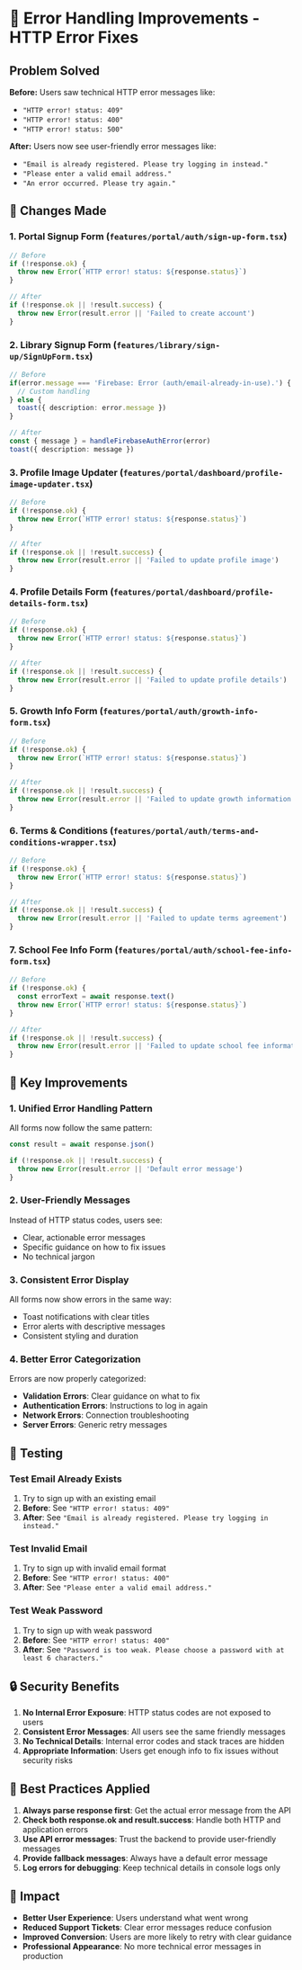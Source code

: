 # 🔧 Error Handling Improvements - HTTP Error Fixes

## Problem Solved

**Before:** Users saw technical HTTP error messages like:
- `"HTTP error! status: 409"`
- `"HTTP error! status: 400"`
- `"HTTP error! status: 500"`

**After:** Users now see user-friendly error messages like:
- `"Email is already registered. Please try logging in instead."`
- `"Please enter a valid email address."`
- `"An error occurred. Please try again."`

## 🔧 Changes Made

### 1. Portal Signup Form (`features/portal/auth/sign-up-form.tsx`)
```typescript
// Before
if (!response.ok) {
  throw new Error(`HTTP error! status: ${response.status}`)
}

// After
if (!response.ok || !result.success) {
  throw new Error(result.error || 'Failed to create account')
}
```

### 2. Library Signup Form (`features/library/sign-up/SignUpForm.tsx`)
```typescript
// Before
if(error.message === 'Firebase: Error (auth/email-already-in-use).') {
  // Custom handling
} else {
  toast({ description: error.message })
}

// After
const { message } = handleFirebaseAuthError(error)
toast({ description: message })
```

### 3. Profile Image Updater (`features/portal/dashboard/profile-image-updater.tsx`)
```typescript
// Before
if (!response.ok) {
  throw new Error(`HTTP error! status: ${response.status}`)
}

// After
if (!response.ok || !result.success) {
  throw new Error(result.error || 'Failed to update profile image')
}
```

### 4. Profile Details Form (`features/portal/dashboard/profile-details-form.tsx`)
```typescript
// Before
if (!response.ok) {
  throw new Error(`HTTP error! status: ${response.status}`)
}

// After
if (!response.ok || !result.success) {
  throw new Error(result.error || 'Failed to update profile details')
}
```

### 5. Growth Info Form (`features/portal/auth/growth-info-form.tsx`)
```typescript
// Before
if (!response.ok) {
  throw new Error(`HTTP error! status: ${response.status}`)
}

// After
if (!response.ok || !result.success) {
  throw new Error(result.error || 'Failed to update growth information')
}
```

### 6. Terms & Conditions (`features/portal/auth/terms-and-conditions-wrapper.tsx`)
```typescript
// Before
if (!response.ok) {
  throw new Error(`HTTP error! status: ${response.status}`)
}

// After
if (!response.ok || !result.success) {
  throw new Error(result.error || 'Failed to update terms agreement')
}
```

### 7. School Fee Info Form (`features/portal/auth/school-fee-info-form.tsx`)
```typescript
// Before
if (!response.ok) {
  const errorText = await response.text()
  throw new Error(`HTTP error! status: ${response.status}`)
}

// After
if (!response.ok || !result.success) {
  throw new Error(result.error || 'Failed to update school fee information')
}
```

## 🎯 Key Improvements

### 1. **Unified Error Handling Pattern**
All forms now follow the same pattern:
```typescript
const result = await response.json()

if (!response.ok || !result.success) {
  throw new Error(result.error || 'Default error message')
}
```

### 2. **User-Friendly Messages**
Instead of HTTP status codes, users see:
- Clear, actionable error messages
- Specific guidance on how to fix issues
- No technical jargon

### 3. **Consistent Error Display**
All forms now show errors in the same way:
- Toast notifications with clear titles
- Error alerts with descriptive messages
- Consistent styling and duration

### 4. **Better Error Categorization**
Errors are now properly categorized:
- **Validation Errors**: Clear guidance on what to fix
- **Authentication Errors**: Instructions to log in again
- **Network Errors**: Connection troubleshooting
- **Server Errors**: Generic retry messages

## 🧪 Testing

### Test Email Already Exists
1. Try to sign up with an existing email
2. **Before**: See `"HTTP error! status: 409"`
3. **After**: See `"Email is already registered. Please try logging in instead."`

### Test Invalid Email
1. Try to sign up with invalid email format
2. **Before**: See `"HTTP error! status: 400"`
3. **After**: See `"Please enter a valid email address."`

### Test Weak Password
1. Try to sign up with weak password
2. **Before**: See `"HTTP error! status: 400"`
3. **After**: See `"Password is too weak. Please choose a password with at least 6 characters."`

## 🔒 Security Benefits

1. **No Internal Error Exposure**: HTTP status codes are not exposed to users
2. **Consistent Error Messages**: All users see the same friendly messages
3. **No Technical Details**: Internal error codes and stack traces are hidden
4. **Appropriate Information**: Users get enough info to fix issues without security risks

## 📝 Best Practices Applied

1. **Always parse response first**: Get the actual error message from the API
2. **Check both response.ok and result.success**: Handle both HTTP and application errors
3. **Use API error messages**: Trust the backend to provide user-friendly messages
4. **Provide fallback messages**: Always have a default error message
5. **Log errors for debugging**: Keep technical details in console logs only

## 🚀 Impact

- **Better User Experience**: Users understand what went wrong
- **Reduced Support Tickets**: Clear error messages reduce confusion
- **Improved Conversion**: Users are more likely to retry with clear guidance
- **Professional Appearance**: No more technical error messages in production 